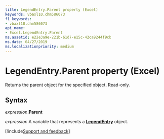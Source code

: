 ```yaml
---
title: LegendEntry.Parent property (Excel)
keywords: vbaxl10.chm586073
f1_keywords:
- vbaxl10.chm586073
api_name:
- Excel.LegendEntry.Parent
ms.assetid: e22e3a9e-221b-61d7-e15c-42ca9244f9cb
ms.date: 04/27/2019
ms.localizationpriority: medium
---
```



# LegendEntry.Parent property (Excel)

Returns the parent object for the specified object. Read-only.


## Syntax

_expression_.**Parent**

_expression_ A variable that represents a **[LegendEntry](excel.legendentry(object).md)** object.




[!include[Support and feedback](~/includes/feedback-boilerplate.md)]